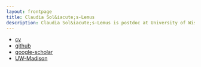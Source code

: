 ```yaml
---
layout: frontpage
title: Claudia Sol&iacute;s-Lemus
description: Claudia Sol&iacute;s-Lemus is postdoc at University of Wisconsin - Madison working with Bret Larget on Bayesian phylogenetics
---
```


<div class="navbar">
  <div class="navbar-inner">
      <ul class="nav">
          <li><a href="{{ BASE_PATH }}/assets/cv.pdf">cv</a></li>
          <li><a href="https://github.com/crsl4">github</a></li>
          <li><a href="https://scholar.google.com.mx/citations?user=GrUypj8AAAAJ&hl=es&oi=ao">google-scholar</a></li>
          <li><a href="http://pages.stat.wisc.edu/~claudia/">UW-Madison</a></li>
      </ul>
  </div>
</div>

